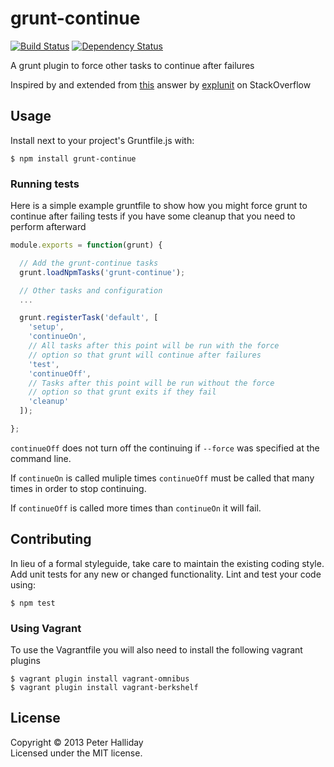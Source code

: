 # grunt-continue

[![Build Status](https://travis-ci.org/pghalliday/grunt-continue.png)](https://travis-ci.org/pghalliday/grunt-continue)
[![Dependency Status](https://gemnasium.com/pghalliday/grunt-continue.png)](https://gemnasium.com/pghalliday/grunt-continue)

A grunt plugin to force other tasks to continue after failures

Inspired by and extended from [this](http://stackoverflow.com/a/16972894/2622241) answer by [explunit](http://stackoverflow.com/users/151212/explunit) on StackOverflow

## Usage

Install next to your project's Gruntfile.js with: 

```
$ npm install grunt-continue
```

### Running tests

Here is a simple example gruntfile to show how you might force grunt to continue after failing tests if you have some cleanup that you need to perform afterward

```javascript
module.exports = function(grunt) {

  // Add the grunt-continue tasks
  grunt.loadNpmTasks('grunt-continue');

  // Other tasks and configuration
  ...

  grunt.registerTask('default', [
    'setup',
    'continueOn',
    // All tasks after this point will be run with the force
    // option so that grunt will continue after failures
    'test',
    'continueOff',
    // Tasks after this point will be run without the force
    // option so that grunt exits if they fail
    'cleanup'
  ]);

};
```

`continueOff` does not turn off the continuing if `--force` was specified at the command line.

If `continueOn` is called muliple times `continueOff` must be called that many times in order to stop continuing.

If `continueOff` is called more times than `continueOn` it will fail.

## Contributing
In lieu of a formal styleguide, take care to maintain the existing coding style. Add unit tests for any new or changed functionality. Lint and test your code using: 

```
$ npm test
```

### Using Vagrant
To use the Vagrantfile you will also need to install the following vagrant plugins

```
$ vagrant plugin install vagrant-omnibus
$ vagrant plugin install vagrant-berkshelf
```


## License
Copyright &copy; 2013 Peter Halliday  
Licensed under the MIT license.
